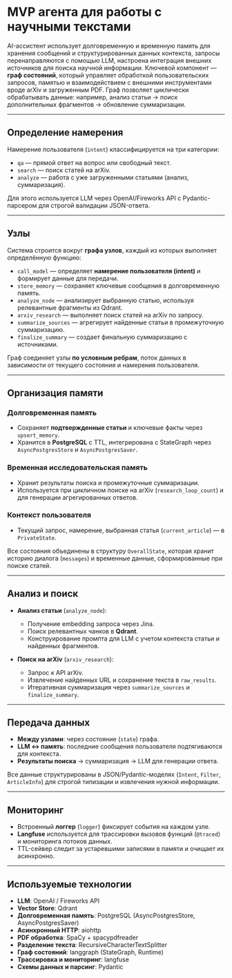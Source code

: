# MVP агента для работы с научными текстами

AI-ассистент использует долговременную и временную память для хранения сообщений и структурированных данных контекста, запросы перенаправляются с помощью LLM, настроена интеграция внешних источников для поиска научной информации. Ключевой компонент — **граф состояний**, который управляет обработкой пользовательских запросов, памятью и взаимодействием с внешними инструментами вроде arXiv и загруженным PDF. Граф позволяет циклически обрабатывать данные: например, анализ статьи -> поиск дополнительных фрагментов -> обновление суммаризации.

---

## Определение намерения

Намерение пользователя (`intent`) классифицируется на три категории:

- `qa` — прямой ответ на вопрос или свободный текст.
- `search` — поиск статей на arXiv.
- `analyze` — работа с уже загруженными статьями (анализ, суммаризация).

Для этого используется LLM через OpenAI/Fireworks API с Pydantic-парсером для строгой валидации JSON-ответа.

---

## Узлы

Система строится вокруг **графа узлов**, каждый из которых выполняет определённую функцию:

- `call_model` — определяет **намерение пользователя (intent)** и формирует данные для передачи.
- `store_memory` — сохраняет ключевые сообщения в долговременную память.
- `analyze_node` — анализирует выбранную статью, используя релевантные фрагменты из Qdrant.
- `arxiv_research` — выполняет поиск статей на arXiv по запросу.
- `summarize_sources` — агрегирует найденные статьи в промежуточную суммаризацию.
- `finalize_summary` — создает финальную суммаризацию с источниками.

Граф соединяет узлы **по условным ребрам**, поток данных в зависимости от текущего состояния и намерения пользователя.

---

## Организация памяти

### Долговременная память
- Сохраняет **подтвержденные статьи** и ключевые факты через `upsert_memory`.
- Хранится в **PostgreSQL** с TTL, интегрирована с StateGraph через `AsyncPostgresStore` и `AsyncPostgresSaver`.

### Временная исследовательская память
- Хранит результаты поиска и промежуточные суммаризации.
- Используется при цикличном поиске на arXiv (`research_loop_count`) и для генерации агрегированных ответов.

### Контекст пользователя
- Текущий запрос, намерение, выбранная статья (`current_article`) — в `PrivateState`.

Все состояния объединены в структуру `OverallState`, которая хранит историю диалога (`messages`) и временные данные, сформированные при поиске статей.

---

## Анализ и поиск

- **Анализ статьи** (`analyze_node`):
  - Получение embedding запроса через Jina.
  - Поиск релевантных чанков в **Qdrant**.
  - Конструирование промпта для LLM с учетом контекста статьи и найденных фрагментов.

- **Поиск на arXiv** (`arxiv_research`):
  - Запрос к API arXiv.
  - Извлечение найденных URL и сохранение текста в `raw_results`.
  - Итеративная суммаризация через `summarize_sources` и `finalize_summary`.

---

## Передача данных

- **Между узлами**: через состояние (`state`) графа.
- **LLM ↔ память**: последние сообщения пользователя подтягиваются для контекста.
- **Результаты поиска** → суммаризация → LLM для генерации ответа.

Все данные структурированы в JSON/Pydantic-моделях (`Intent`, `Filter`, `ArticleInfo`) для строгой типизации и извлечения нужной информации.

---

## Мониторинг

- Встроенный **логгер** (`logger`) фиксирует события на каждом узле.
- **Langfuse** используется для трассировки вызовов функций (`@traced`) и мониторинга потоков данных.
- TTL-сейвер следит за устаревшими записями в памяти и очищает их асинхронно.

---

## Используемые технологии

- **LLM**: OpenAI / Fireworks API
- **Vector Store**: Qdrant
- **Долговременная память**: PostgreSQL (AsyncPostgresStore, AsyncPostgresSaver)
- **Асинхронный HTTP**: aiohttp
- **PDF обработка**: SpaCy + spacypdfreader
- **Разделение текста**: RecursiveCharacterTextSplitter
- **Граф состояний**: langgraph (StateGraph, Runtime)
- **Трассировка и мониторинг**: langfuse
- **Схемы данных и парсинг**: Pydantic